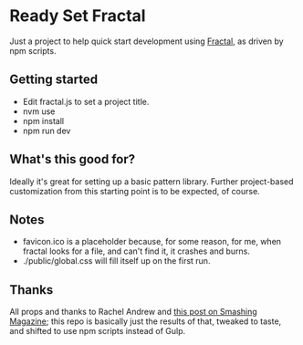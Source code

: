 # Ready Set Fractal

Just a project to help quick start development using [Fractal](https://fractal.build/), as driven by npm scripts.

## Getting started

* Edit fractal.js to set a project title.
* nvm use
* npm install
* npm run dev

## What's this good for?

Ideally it's great for setting up a basic pattern library. Further project-based customization from this starting point is to be expected, of course.

## Notes

* favicon.ico is a placeholder because, for some reason, for me, when fractal looks for a file, and can't find it, it crashes and burns.
* ./public/global.css will fill itself up on the first run.

## Thanks

All props and thanks to Rachel Andrew and [this post on Smashing Magazine](https://www.smashingmagazine.com/2018/07/pattern-library-first-css/); this repo is basically just the results of that, tweaked to taste, and shifted to use npm scripts instead of Gulp.
